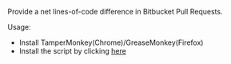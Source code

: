 Provide a net lines-of-code difference in Bitbucket Pull Requests.

Usage:

* Install TamperMonkey(Chrome)/GreaseMonkey(Firefox)
* Install the script by clicking [here](https://raw.githubusercontent.com/jamesgarfield/bblocdiff/master/bblocdiff.user.js)
